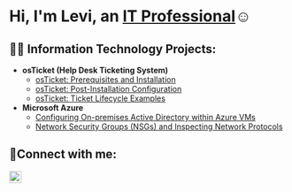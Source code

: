 <h1>Hi, I'm Levi, an <a href="https://linkedin.com/in/Josh">IT Professional</a>☺</h1>

<h2>👨‍💻 Information Technology Projects:</h2>

- <b>osTicket (Help Desk Ticketing System)</b>
  - [osTicket: Prerequisites and Installation](https://github.com/LeviKim143/osTicket-Prerequisites-and-Installation)
  - [osTicket: Post-Installation Configuration](https://github.com/LeviKim143/osTicket---Post-Configuration-Setup)
  - [osTicket: Ticket Lifecycle Examples](https://github.com/LeviKim143/osTicket---Ticket-Lifecycle-Examples)
- <b>Microsoft Azure</b>
  - [Configuring On-premises Active Directory within Azure VMs](https://github.com/LeviKim143/On-premises-Active-Directory-Deployment)
  - [Network Security Groups (NSGs) and Inspecting Network Protocols](https://github.com/LeviKim143/Network-Security-Groups-NSG-and-Inspecting-Network-Protocols)

<h2>🤳Connect with me:</h2>

[<img align="left" alt="Levi | LinkedIn" width="22px" src="https://cdn.jsdelivr.net/npm/simple-icons@v3/icons/linkedin.svg" />][linkedin]

[linkedin]: https://www.linkedin.com/in/levi-kim-891a23216/

